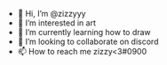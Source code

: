 - 👋 Hi, I’m @zizzyyy
- 👀 I’m interested in art
- 🌱 I’m currently learning how to draw
- 💞️ I’m looking to collaborate on discord 
- 📫 How to reach me zizzy<3#0900

<!---
zizzyyy/zizzyyy is a ✨ special ✨ repository because its `README.md` (this file) appears on your GitHub profile.
You can click the Preview link to take a look at your changes.
--->
